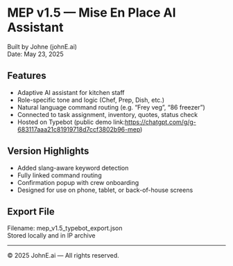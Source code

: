 # MEP v1.5 — Mise En Place AI Assistant

Built by Johne (johnE.ai)  
Date: May 23, 2025

## Features
- Adaptive AI assistant for kitchen staff
- Role-specific tone and logic (Chef, Prep, Dish, etc.)
- Natural language command routing (e.g. “Frey veg”, “86 freezer”)
- Connected to task assignment, inventory, quotes, status check
- Hosted on Typebot (public demo link:https://chatgpt.com/g/g-683117aaa21c81919718d7ccf3802b96-mep)

## Version Highlights
- Added slang-aware keyword detection
- Fully linked command routing
- Confirmation popup with crew onboarding
- Designed for use on phone, tablet, or back-of-house screens

## Export File
Filename: mep_v1.5_typebot_export.json  
Stored locally and in IP archive

---

© 2025 JohnE.ai — All rights reserved.
